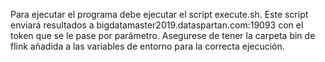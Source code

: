 Para ejecutar el programa debe ejecutar el script execute.sh. Este script enviará resultados a bigdatamaster2019.dataspartan.com:19093 con el token que se le pase por parámetro. Asegurese de tener la carpeta bin de flink añadida a las variables de entorno para la correcta ejecución.
